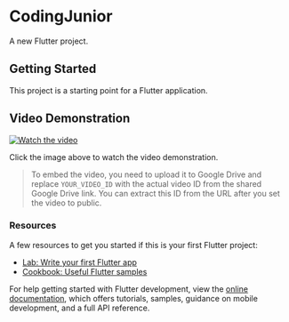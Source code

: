 # CodingJunior

A new Flutter project.

## Getting Started

This project is a starting point for a Flutter application.

## Video Demonstration

[![Watch the video](https://img.youtube.com/vi/THE_VIDEO_ID/maxresdefault.jpg)](https://drive.google.com/file/d/DRIVE_FILE_ID/view?usp=sharing)

Click the image above to watch the video demonstration.


> To embed the video, you need to upload it to Google Drive and replace `YOUR_VIDEO_ID` with the actual video ID from the shared Google Drive link. You can extract this ID from the URL after you set the video to public.

### Resources

A few resources to get you started if this is your first Flutter project:
- [Lab: Write your first Flutter app](https://docs.flutter.dev/get-started/codelab)
- [Cookbook: Useful Flutter samples](https://docs.flutter.dev/cookbook)

For help getting started with Flutter development, view the
[online documentation](https://docs.flutter.dev/), which offers tutorials, samples, guidance on mobile development, and a full API reference.
